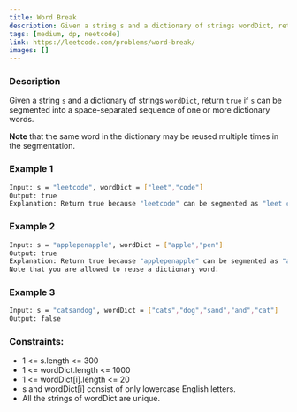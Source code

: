 ```yaml
---
title: Word Break
description: Given a string s and a dictionary of strings wordDict, return true if s can be segmented into a space-separated sequence of one or more dictionary words.
tags: [medium, dp, neetcode]
link: https://leetcode.com/problems/word-break/
images: []
---
```


### Description

Given a string `s` and a dictionary of strings `wordDict`, return `true` if `s` can be segmented into a space-separated sequence of one or more dictionary words.

**Note** that the same word in the dictionary may be reused multiple times in the segmentation.

### Example 1

```bash
Input: s = "leetcode", wordDict = ["leet","code"]
Output: true
Explanation: Return true because "leetcode" can be segmented as "leet code".
```

### Example 2

```bash
Input: s = "applepenapple", wordDict = ["apple","pen"]
Output: true
Explanation: Return true because "applepenapple" can be segmented as "apple pen apple".
Note that you are allowed to reuse a dictionary word.
```

### Example 3

```bash
Input: s = "catsandog", wordDict = ["cats","dog","sand","and","cat"]
Output: false
```


### Constraints:

- 1 <= s.length <= 300
- 1 <= wordDict.length <= 1000
- 1 <= wordDict[i].length <= 20
- s and wordDict[i] consist of only lowercase English letters.
- All the strings of wordDict are unique.
